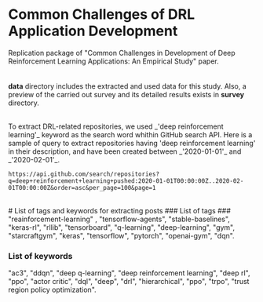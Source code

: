 # Common Challenges of DRL Application Development  
Replication package of "Common Challenges in Development of Deep Reinforcement Learning Applications: An Empirical Study" paper.  
<br>  
**data** directory includes the extracted and used data for this study. Also, a preview of the carried out survey and its detailed results exists in **survey** directory.   

<br>  
To extract DRL-related repositories, we used _'deep reinforcement learning'_ keyword as the search word whithin GitHub search API. Here is a sample of query to extract repositories having 'deep reinforcement learning' in their description, and have been created between _'2020-01-01'_ and _'2020-02-01'_.  

`https://api.github.com/search/repositories?q=deep+reinforcement+learning+pushed:2020-01-01T00:00:00Z..2020-02-01T00:00:00Z&order=asc&per_page=100&page=1`  

<br>  
# List of tags and keywords for extracting posts  
### List of tags ###    
"reainforcement-learning" , "tensorflow-agents", "stable-baselines", "keras-rl", "rllib", "tensorboard", "q-learning", "deep-learning", "gym", "starcraftgym", "keras", "tensorflow", "pytorch", "openai-gym", "dqn".  

### List of keywords ###  
"ac3", "ddqn", "deep q-learning", "deep reinforcement learning", "deep rl", "ppo", "actor critic", "dql", "deep", "drl", "hierarchical", "ppo", "trpo", "trust region policy optimization".  
